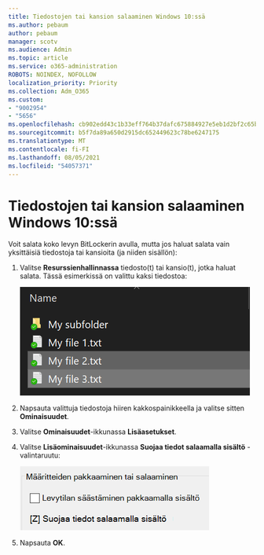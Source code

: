 ```yaml
---
title: Tiedostojen tai kansion salaaminen Windows 10:ssä
ms.author: pebaum
author: pebaum
manager: scotv
ms.audience: Admin
ms.topic: article
ms.service: o365-administration
ROBOTS: NOINDEX, NOFOLLOW
localization_priority: Priority
ms.collection: Adm_O365
ms.custom:
- "9002954"
- "5656"
ms.openlocfilehash: cb902edd43c1b33eff764b37dafc675884927e5eb1d2bf2c65bb2e826a822583
ms.sourcegitcommit: b5f7da89a650d2915dc652449623c78be6247175
ms.translationtype: MT
ms.contentlocale: fi-FI
ms.lasthandoff: 08/05/2021
ms.locfileid: "54057371"
---
```

# <a name="encrypt-files-or-folder-in-windows-10"></a>Tiedostojen tai kansion salaaminen Windows 10:ssä

Voit salata koko levyn BitLockerin avulla, mutta jos haluat salata vain yksittäisiä tiedostoja tai kansioita (ja niiden sisällön):

1. Valitse **Resurssienhallinnassa** tiedosto(t) tai kansio(t), jotka haluat salata. Tässä esimerkissä on valittu kaksi tiedostoa:

    ![Valitse tiedostot tai kansiot salattavaksi](media/select-for-encrypting.png)

2. Napsauta valittuja tiedostoja hiiren kakkospainikkeella ja valitse sitten **Ominaisuudet**.

3. Valitse **Ominaisuudet**-ikkunassa **Lisäasetukset**.

4. Valitse **Lisäominaisuudet**-ikkunassa **Suojaa tiedot salaamalla sisältö** -valintaruutu:

    ![Salaa sisältö](media/encrypt-contents.png)

5. Napsauta **OK**.
